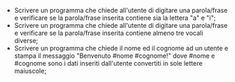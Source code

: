 - Scrivere un programma che chiede all'utente di digitare una parola/frase e verificare se la parola/frase inserita contiene sia la lettera "a" e "i";
- Scrivere un programma che chiede all'utente di digitare una parola/frase e verificare se la parola/frase inserita contiene almeno tre vocali diverse;
- Scrivere un programma che chiede il nome ed il cognome ad un utente e stampa il messaggio "Benvenuto #nome #cognome!" dove #nome e #cognome sono i dati inseriti dall'utente convertiti in sole lettere maiuscole;
